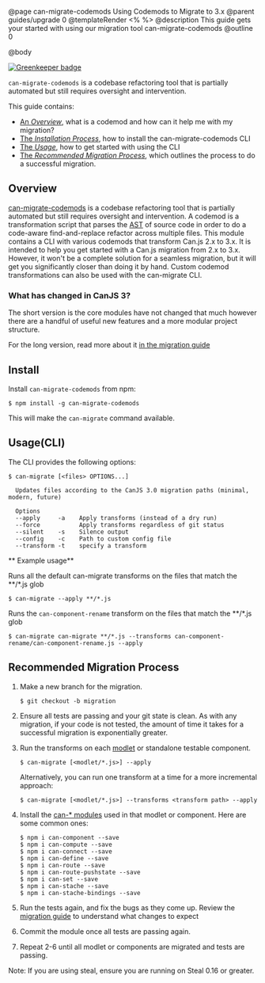 @page can-migrate-codemods Using Codemods to Migrate to 3.x
@parent guides/upgrade 0
@templateRender <% %>
@description This guide gets your started with using our migration tool can-migrate-codemods
@outline 0

@body

[![Greenkeeper badge](https://badges.greenkeeper.io/canjs/can-migrate-codemods.svg)](https://greenkeeper.io/)

`can-migrate-codemods` is a codebase refactoring tool that is partially automated but still requires oversight and intervention.

This guide contains:

* [An *Overview*](#Overview), what is a codemod and how can it help me with my migration?
* [The *Installation Process*](#Install), how to install the can-migrate-codemods CLI
* [The *Usage*](#Usage_CLI_), how to get started with using the CLI
* [The *Recommended Migration Process*](#RecommendedMigrationProcess), which outlines the process to do a successful migration.

## Overview

[can-migrate-codemods](https://www.github.com/canjs/can-migrate-codemods) is a codebase refactoring tool that is partially automated but still requires oversight and intervention. A codemod is a transformation script that parses the [AST](https://en.wikipedia.org/wiki/Abstract_syntax_tree) of source code in order to do a code-aware find-and-replace refactor across multiple files. This module contains a CLI with various codemods that transform Can.js 2.x to 3.x. It is intended to help you get started with a Can.js migration from 2.x to 3.x. However, it won't be a complete solution for a seamless migration, but it will get you significantly closer than doing it by hand. Custom codemod transformations can also be used with the can-migrate CLI. 

### What has changed in CanJS 3?

The short version is the core modules have not changed that much however there are a handful of useful new features and a more modular project structure.

For the long version, read more about it [in the migration guide](https://canjs.com/doc/migrate-3.html)

## Install

Install `can-migrate-codemods` from npm:
  ```shell
  $ npm install -g can-migrate-codemods
  ```
This will make the `can-migrate` command available.

## Usage(CLI)

The CLI provides the following options:
```
$ can-migrate [<files> OPTIONS...]

  Updates files according to the CanJS 3.0 migration paths (minimal, modern, future)

  Options
  --apply     -a    Apply transforms (instead of a dry run)
  --force           Apply transforms regardless of git status
  --silent    -s    Silence output
  --config    -c    Path to custom config file
  --transform -t    specify a transform

```

** Example usage**

Runs all the default can-migrate transforms on the files that match the **/*.js glob

```
$ can-migrate --apply **/*.js
```

Runs the `can-component-rename` transform on the files that match the **/*.js glob

```
$ can-migrate can-migrate **/*.js --transforms can-component-rename/can-component-rename.js --apply 
```

## Recommended Migration Process

1. Make a new branch for the migration.
    ```shell
    $ git checkout -b migration
    ``` 
1. Ensure all tests are passing and your git state is clean.
  As with any migration, if your code is not tested, the amount of time it takes for a successful migration is exponentially greater.
1. Run the transforms on each [modlet](https://www.bitovi.com/blog/modlet-workflows) or standalone testable component.
    ```shell
    $ can-migrate [<modlet/*.js>] --apply
    ```
    Alternatively, you can run one transform at a time for a more incremental approach:
    ```shell
    $ can-migrate [<modlet/*.js>] --transforms <transform path> --apply 
    ```
1. Install the [can-* modules](https://canjs.com/doc/api.html#ThecanPackage) used in that modlet or component. Here are some common ones:
    ```shell
    $ npm i can-component --save
    $ npm i can-compute --save
    $ npm i can-connect --save
    $ npm i can-define --save
    $ npm i can-route --save
    $ npm i can-route-pushstate --save
    $ npm i can-set --save
    $ npm i can-stache --save
    $ npm i can-stache-bindings --save
    ```

1. Run the tests again, and fix the bugs as they come up.
  Review the [migration guide](https://canjs.com/doc/migrate-3.html) to understand what changes to expect
1. Commit the module once all tests are passing again.
1. Repeat 2-6 until all modlet or components are migrated and tests are passing.

Note: If you are using steal, ensure you are running on Steal 0.16 or greater.
